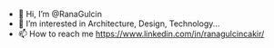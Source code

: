 - 👋 Hi, I’m @RanaGulcin
- 👀 I’m interested in Architecture, Design, Technology...
- 📫 How to reach me https://www.linkedin.com/in/ranagulcincakir/

<!---
RanaGulcin/RanaGulcin is a ✨ special ✨ repository because its `README.md` (this file) appears on your GitHub profile.
You can click the Preview link to take a look at your changes.
--->
